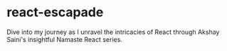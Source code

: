 # react-escapade
Dive into my journey as I unravel the intricacies of React through Akshay Saini's insightful Namaste React series.
